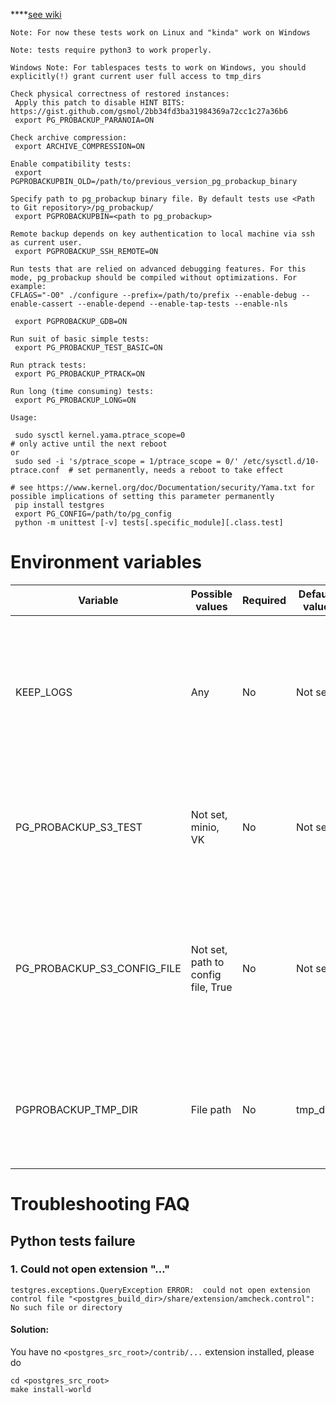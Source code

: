 ****[see wiki](https://confluence.postgrespro.ru/display/DEV/pg_probackup)

```
Note: For now these tests work on Linux and "kinda" work on Windows
```

```
Note: tests require python3 to work properly.
```

```
Windows Note: For tablespaces tests to work on Windows, you should explicitly(!) grant current user full access to tmp_dirs
```


```
Check physical correctness of restored instances:
 Apply this patch to disable HINT BITS: https://gist.github.com/gsmol/2bb34fd3ba31984369a72cc1c27a36b6
 export PG_PROBACKUP_PARANOIA=ON

Check archive compression:
 export ARCHIVE_COMPRESSION=ON

Enable compatibility tests:
 export PGPROBACKUPBIN_OLD=/path/to/previous_version_pg_probackup_binary

Specify path to pg_probackup binary file. By default tests use <Path to Git repository>/pg_probackup/
 export PGPROBACKUPBIN=<path to pg_probackup>

Remote backup depends on key authentication to local machine via ssh as current user.
 export PGPROBACKUP_SSH_REMOTE=ON

Run tests that are relied on advanced debugging features. For this mode, pg_probackup should be compiled without optimizations. For example:
CFLAGS="-O0" ./configure --prefix=/path/to/prefix --enable-debug --enable-cassert --enable-depend --enable-tap-tests --enable-nls

 export PGPROBACKUP_GDB=ON

Run suit of basic simple tests:
 export PG_PROBACKUP_TEST_BASIC=ON

Run ptrack tests:
 export PG_PROBACKUP_PTRACK=ON

Run long (time consuming) tests:
 export PG_PROBACKUP_LONG=ON

Usage:

 sudo sysctl kernel.yama.ptrace_scope=0                                           # only active until the next reboot
or
 sudo sed -i 's/ptrace_scope = 1/ptrace_scope = 0/' /etc/sysctl.d/10-ptrace.conf  # set permanently, needs a reboot to take effect
                                                                                  # see https://www.kernel.org/doc/Documentation/security/Yama.txt for possible implications of setting this parameter permanently
 pip install testgres
 export PG_CONFIG=/path/to/pg_config
 python -m unittest [-v] tests[.specific_module][.class.test]
```
# Environment variables
| Variable | Possible values                    | Required | Default value | Description                                                                                                                                                                              |
| - |------------------------------------| - | - |------------------------------------------------------------------------------------------------------------------------------------------------------------------------------------------|
| KEEP_LOGS | Any                                | No | Not set | If this variable is set to '1', 'y' or 'Y' then test logs are kept after the successful execution of a test, otherwise test logs are deleted upon the successful execution of a test     |
| PG_PROBACKUP_S3_TEST | Not set, minio, VK                 | No | Not set | If set, specifies the type of the S3 storage for the tests, otherwise signifies to the tests that the storage is not an S3 one                                                           |
| PG_PROBACKUP_S3_CONFIG_FILE | Not set, path to config file, True | No | Not set | Specifies the path to an S3 configuration file. If set, all commands will include --s3-config-file='path'. If 'True', the default configuration file at ./s3/tests/s3.conf will be used  |
| PGPROBACKUP_TMP_DIR | File path                          | No | tmp_dirs | The root of the temporary directory hierarchy where tests store data and logs. Relative paths start from the `tests` directory.                                                          |
# Troubleshooting FAQ

## Python tests failure
### 1. Could not open extension "..."
```
testgres.exceptions.QueryException ERROR:  could not open extension control file "<postgres_build_dir>/share/extension/amcheck.control": No such file or directory
```

#### Solution:

You have no `<postgres_src_root>/contrib/...` extension installed, please do

```commandline
cd <postgres_src_root>
make install-world
```
